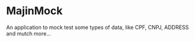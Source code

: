 # MajinMock
An application to mock test some types of data, like CPF, CNPJ, ADDRESS and mutch more...

